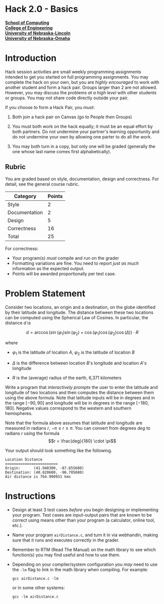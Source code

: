 # Hack 2.0 - Basics
**[School of Computing](https://computing.unl.edu/)**  
**[College of Engineering](https://engineering.unl.edu/)**  
**[University of Nebraska-Lincoln](https://unl.edu)**  
**[University of Nebraska-Omaha](https://http://unomaha.edu/)**  

# Introduction

Hack session activities are small weekly programming assignments
intended to get you started on full programming assignments. You may
complete the hack on your own, but you are *highly encouraged* to work
with another student and form a hack pair. Groups larger than 2 are not
allowed. However, you may discuss the problems *at a high level* with
other students or groups. You may not share code directly outside your
pair.

If you choose to form a Hack Pair, you *must*:

1.  Both join a hack pair on Canvas (go to People then Groups)

2.  You must both work on the hack equally; it must be an equal effort
    by both partners. Do not undermine your partner's learning
    opportunity and do not undermine your own by allowing one parter to
    do all the work.

3.  You may both turn in a copy, but only one will be graded (generally
    the one whose last name comes first alphabetically).

## Rubric

You are graded based on style, documentation, design and correctness.
For detail, see the general course rubric.

| Category      | Points |
|---------------|--------|
| Style         | 2      |
| Documentation | 2      |
| Design        | 5      |
| Correctness   | 16     |
| Total         | 25     |

For correctness:
 - Your program(s) *must* compile and run on the grader
 - Formatting variations are fine. You need to report *just as much*
   information as the expected output.
 - Points will be awarded proportionally per test case.

# Problem Statement

Consider two locations, an origin and a destination, on the globe
identified by their latitude and longitude. The distance between these
two locations can be computed using the Spherical Law of Cosines. In
particular, the distance $d$ is

$$d = \arccos{(\sin(\varphi_1) \sin(\varphi_2) + \cos(\varphi_1) \cos(\varphi_2) \cos(\Delta) )} \cdot R$$

where

-   $\varphi_1$ is the latitude of location $A$, $\varphi_2$ is the
    latitude of location $B$

-   $\Delta$ is the difference between location $B$'s longitude and
    location $A$'s longitude

-   $R$ is the (average) radius of the earth, 6,371 kilometers

Write a program that *interactively prompts* the user to enter the latitude and
longitude of two locations and then computes the distance between them
using the above formula. Note that latitude inputs will be in degrees
and in the range $[-90, 90]$ and longitude will be in degrees in the
range $[-180, 180]$. Negative values correspond to the western and
southern hemispheres.

Note that the formula above assumes that latitude and longitude are
measured in radians $r$, $-\pi \leq r \leq \pi$. You can convert from
degrees $deg$ to radians $r$ using the formula
$$r = \frac{deg}{180} \cdot \pi$$

Your output should look something like the following.

``` text
Location Distance
========================
Origin:      (41.948300, -87.655600)
Destination: (40.820600, -96.705600)
Air distance is 764.990931 kms
```

# Instructions

-   Design at least 3 test cases *before* you begin designing or
    implementing your program. Test cases are input-output pairs that
    are known to be correct using means other than your program
    (a calculator, online tool, etc.).

-   Name your program `airDistance.c`, and turn it in via
    webhandin, making sure that it runs and executes correctly in the grader.

-   Remember to RTM (Read The Manual) on the math library to see which
    function(s) you may find useful and how to use them.

-   Depending on your compiler/system configuration you *may* need to
    use the `-lm` flag to link in the math library when
    compiling. For example:

    `gcc airDistance.c -lm `

    or in some other systems:

    `gcc -lm airDistance.c`

